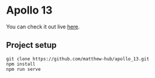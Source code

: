 # Apollo 13 
You can check it out live [here](https://matthew-hub.github.io/apollo_13/).
## Project setup
```
git clone https://github.com/matthew-hub/apollo_13.git
npm install
npm run serve
```


